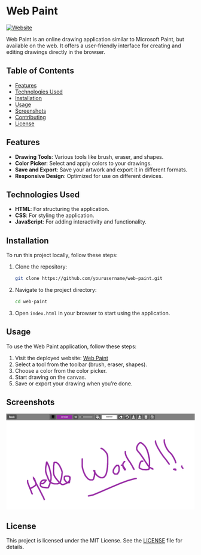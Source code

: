 # Web Paint

[![Website](https://img.shields.io/website-up-down-green-red/https/web-paint.vercel.app.svg)](https://web-paint.vercel.app/)

Web Paint is an online drawing application similar to Microsoft Paint, but available on the web. It offers a user-friendly interface for creating and editing drawings directly in the browser.

## Table of Contents

- [Features](#features)
- [Technologies Used](#technologies-used)
- [Installation](#installation)
- [Usage](#usage)
- [Screenshots](#screenshots)
- [Contributing](#contributing)
- [License](#license)

## Features

- **Drawing Tools**: Various tools like brush, eraser, and shapes.
- **Color Picker**: Select and apply colors to your drawings.
- **Save and Export**: Save your artwork and export it in different formats.
- **Responsive Design**: Optimized for use on different devices.

## Technologies Used

- **HTML**: For structuring the application.
- **CSS**: For styling the application.
- **JavaScript**: For adding interactivity and functionality.

## Installation

To run this project locally, follow these steps:

1. Clone the repository:
   ```bash
   git clone https://github.com/yourusername/web-paint.git
   ```

2. Navigate to the project directory:
   ```bash
   cd web-paint
   ```

3. Open `index.html` in your browser to start using the application.

## Usage

To use the Web Paint application, follow these steps:

1. Visit the deployed website: [Web Paint](https://web-paint.vercel.app/)
2. Select a tool from the toolbar (brush, eraser, shapes).
3. Choose a color from the color picker.
4. Start drawing on the canvas.
5. Save or export your drawing when you’re done.

## Screenshots

![Web Paint Screenshot](/images/screenshot.png)


## License

This project is licensed under the MIT License. See the [LICENSE](LICENSE) file for details.